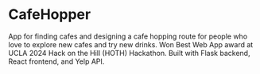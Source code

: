 # CafeHopper

App for finding cafes and designing a cafe hopping route for people who love to explore new cafes and try new drinks. Won Best Web App award at UCLA 2024 Hack on the Hill (HOTH) Hackathon. Built with Flask backend, React frontend, and Yelp API.
